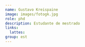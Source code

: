 ```yaml
---
name: Gustavo Kreispaine
image: images/fotogk.jpg
role: phd
description: Estudante de mestrado
links:
  lattes: 
group: est
---
```

